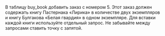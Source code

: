 В таблицу buy_book добавить заказ с номером 5. Этот заказ должен содержать книгу Пастернака «Лирика» в количестве двух экземпляров и книгу Булгакова «Белая гвардия» в одном экземпляре.
Для вставки каждой книги используйте отдельный запрос. Не забывайте между запросами ставить точку с запятой.